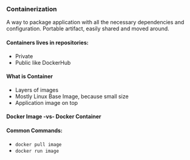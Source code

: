 ### Containerization 
A way to package application with all the necessary dependencies and configuration.
Portable artifact, easily shared and moved around.

#### Containers lives in repositories:
  - Private 
  - Public like DockerHub

#### What is Container 
  - Layers of images 
  - Mostly Linux Base Image, because small size 
  - Application image on top

#### Docker Image -vs- Docker Container  

#### Common Commands:
  - ` docker pull image `
  - ` docker run image `
